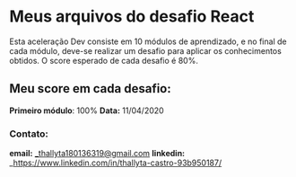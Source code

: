 # Meus arquivos do desafio React

  Esta aceleração Dev consiste em 10 módulos de aprendizado, e no final de cada módulo, deve-se realizar um desafio para aplicar os conhecimentos obtidos.
  O score esperado de cada desafio é 80%.
  
## Meu score em cada desafio:

__Primeiro módulo__: 100%
__Data:__ 11/04/2020



### Contato:

__email:__ _thallyta180136319@gmail.com
__linkedin:__ _https://www.linkedin.com/in/thallyta-castro-93b950187/
